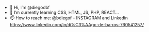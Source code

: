 - 👋 Hi, I’m @diegodbf
- 🌱 I’m currently learning CSS, HTML, JS, PHP, REACT...
- 📫 How to reach me: @bdiegof - INSTAGRAM  and Linkedin https://www.linkedin.com/in/di%C3%AAgo-de-barros-760541257/
                       

